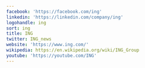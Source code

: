 ```yaml
---
facebook: 'https://facebook.com/ing'
linkedin: 'https://linkedin.com/company/ing'
logohandle: ing
sort: ing
title: ING
twitter: ING_news
website: 'https://www.ing.com/'
wikipedia: https://en.wikipedia.org/wiki/ING_Group
youtube: 'https://youtube.com/ING'
---
```

